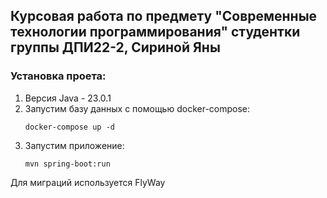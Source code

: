 ## Курсовая работа по предмету "Современные технологии программирования" студентки группы ДПИ22-2, Сириной Яны

### Установка проета:
1. Версия Java - 23.0.1
2. Запустим базу данных с помощью docker-compose:
    ```console
    docker-compose up -d
    ```
3. Запустим приложение:
    ```console
    mvn spring-boot:run
    ```
   
Для миграций используется FlyWay